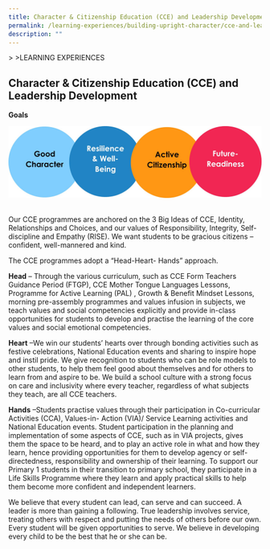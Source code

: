```yaml
---
title: Character & Citizenship Education (CCE) and Leadership Development
permalink: /learning-experiences/building-upright-character/cce-and-leadership-development/
description: ""
---
```

&gt;[](/images/Learning%20Experiences/learning-experiences_banner.jpg)
&gt;LEARNING EXPERIENCES


## Character &amp; Citizenship Education (CCE) and Leadership Development


**Goals**

  ![](/images/CCE/CCE%20Goals.jpg)
	
<br>
Our CCE programmes are anchored on the 3 Big Ideas of CCE, Identity,
Relationships and Choices, and our values of Responsibility, Integrity, Self-discipline and Empathy (RISE). We want students to be gracious citizens – confident, well-mannered and kind.

The CCE programmes adopt a “Head-Heart- Hands” approach.

**Head**&nbsp;– Through the various curriculum, such as CCE Form Teachers Guidance Period (FTGP), CCE Mother Tongue Languages Lessons, Programme for Active Learning (PAL) , Growth &amp; Benefit Mindset Lessons, morning pre-assembly programmes and values infusion in subjects, we teach values and social competencies explicitly and provide in-class opportunities for students to develop and practise the learning of the core values and social emotional competencies.

**Heart** –We win our students’ hearts over through bonding activities such as festive celebrations, National Education events and sharing to inspire hope and instil pride. We give recognition to students who can be role models to other students, to help them feel good about themselves and for others to learn from and aspire to be.
We build a school culture with a strong focus on care and inclusivity where every teacher, regardless of what subjects they teach, are all CCE teachers.

**Hands**&nbsp;–Students practise values through their participation in Co-curricular Activities (CCA), Values-in- Action (VIA)/ Service Learning activities and National Education events. Student participation in the planning and implementation of some aspects of CCE, such as in VIA projects, gives them the space to be heard, and to play an active role in what and how they learn, hence providing opportunities for them to develop agency or self-directedness, responsibility and ownership of their learning. To support our Primary 1 students in their transition to primary school, they participate in a Life Skills Programme where they learn and apply practical skills to help them become more confident and independent learners.

We believe that every student can lead, can serve and can succeed. A leader is more than gaining a following. True leadership involves service, treating others with respect and putting the needs of others before our own. Every student will be given opportunities to serve. We believe in developing every child to be the best that he or she can be.